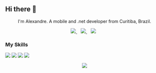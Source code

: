 ## Hi there 👋

<p align='center'>
  I'm Alexandre. A mobile and .net developer from Curitiba, Brazil.
  
  </p>

<p align='center'>
  <a href="https://wa.me/5518996643974?text=Olá!%20Alexandre"><img src="https://img.shields.io/badge/WHATSAPP-%2325D366.svg?&style=for-the-badge&logo=whatsapp&logoColor=white" />    </a>&nbsp;&nbsp;
    <a href="https://instagram.com/alexandresanlim"><img src="https://img.shields.io/badge/instagram-%23E4405F.svg?&style=for-the-badge&logo=instagram&logoColor=white" />        </a>&nbsp;&nbsp;
<a href="https://instagram.com/alexandresanlim"><img src="https://img.shields.io/badge/linkedin-%230077B5.svg?&style=for-the-badge&logo=linkedin&logoColor=white" /></a>&nbsp;&nbsp;
</p>

### My Skills
<img src="https://img.shields.io/badge/c%20sharp ⭐⭐⭐⭐⭐-%23239120.svg?&style=for-the-badge&logo=c%20sharp&logoColor=white" /> 
<img src="https://img.shields.io/badge/xamarin ⭐⭐⭐⭐⭐%20forms-%233498DB.svg?&style=for-the-badge&logo=xamarin&logoColor=white" /> 
<img src="https://img.shields.io/badge/dotnet ⭐⭐⭐⭐⭐-net%23239120.svg?&style=for-the-badge&logo=dot-net&logoColor=white" /> 
<img src="https://img.shields.io/badge/html ⭐⭐⭐⭐-%23239120.svg?&style=for-the-badge&logo=html5&logoColor=white" /> 


<p align='center'>
  <a href="#"><img src="https://visitor-badge.glitch.me/badge?page_id=alexandresanlim.alexandresanlim"></a>
  </p>

<!--
**alexandresanlim/alexandresanlim** is a ✨ _special_ ✨ repository because its `README.md` (this file) appears on your GitHub profile.

Here are some ideas to get you started:

- 🔭 I’m currently working on ...
- 🌱 I’m currently learning ...
- 👯 I’m looking to collaborate on ...
- 🤔 I’m looking for help with ...
- 💬 Ask me about ...
- 📫 How to reach me: ...
- 😄 Pronouns: ...
- ⚡ Fun fact: ...
-->
